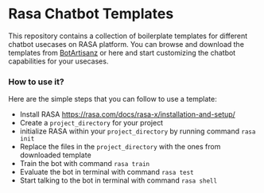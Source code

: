 # Rasa Chatbot Templates

This repository contains a collection of boilerplate templates for different chatbot usecases on RASA platform. You can browse and download the templates from [BotArtisanz](http://botartisanz.com/) or here and start customizing the chatbot capabilities for your usecases.

### How to use it?
Here are the simple steps that you can follow to use a template:
* Install RASA https://rasa.com/docs/rasa-x/installation-and-setup/ 
* Create a `project_directory` for your project
* initialize RASA within your `project_directory` by running command `rasa init` 
* Replace the files in the `project_directory` with the ones from downloaded template
* Train the bot with command `rasa train`
* Evaluate the bot in terminal with command `rasa test`
* Start talking to the bot in terminal with command `rasa shell` 
